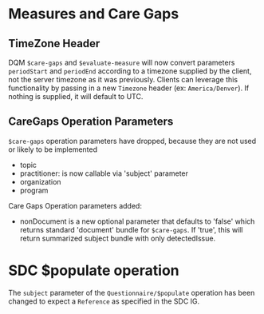 # Measures and Care Gaps

## TimeZone Header 
DQM `$care-gaps` and `$evaluate-measure`  will now convert parameters `periodStart` and `periodEnd`
according to a timezone supplied by the client, not the server timezone as it was previously.  Clients can leverage this
functionality by passing in a new `Timezone` header (ex: `America/Denver`).  If nothing is supplied, it will default to
UTC.

## CareGaps Operation Parameters

`$care-gaps` operation parameters have dropped, because they are not used or likely to be implemented
* topic
* practitioner: is now callable via 'subject' parameter
* organization
* program

Care Gaps Operation parameters added:
* nonDocument is a new optional parameter that defaults to 'false' which returns standard 'document' bundle for `$care-gaps`. 
If 'true', this will return summarized subject bundle with only detectedIssue.

# SDC $populate operation

The `subject` parameter of the `Questionnaire/$populate` operation has been changed to expect a `Reference` as specified
in the SDC IG. 
